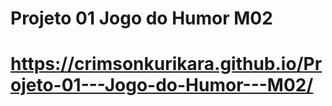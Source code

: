 # Projeto 01 Jogo do Humor M02

# https://crimsonkurikara.github.io/Projeto-01---Jogo-do-Humor---M02/
